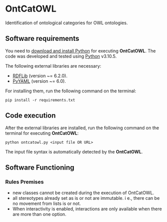 # OntCatOWL

Identification of ontological categories for OWL ontologies.

## Software requirements

You need to [download and install Python](https://www.python.org/downloads/) for executing **OntCatOWL**. The code was
developed and tested using [Python](https://www.python.org/) v3.10.5.

The following external libraries are necessary:

- [RDFLib](https://pypi.org/project/rdflib/) (version ~= 6.2.0).
- [PyYAML](https://pypi.org/project/PyYAML/) (version ~= 6.0).

For installing them, run the following command on the terminal:

```shell
pip install -r requirements.txt
```

## Code execution

After the external libraries are installed, run the following command on the terminal for executing **OntCatOWL**:

```
python ontcatowl.py <input file OR URL>
```

The input file syntax is automatically detected by the **OntCatOWL**.

## Software Functioning

### Rules Premises

- new classes cannot be created during the execution of OntCatOWL.
- all stereotypes already set as is or not are immutable. i e., there can be no movement from lists is or not.
- When interactivity is enabled, interactions are only available when there are more than one option.
